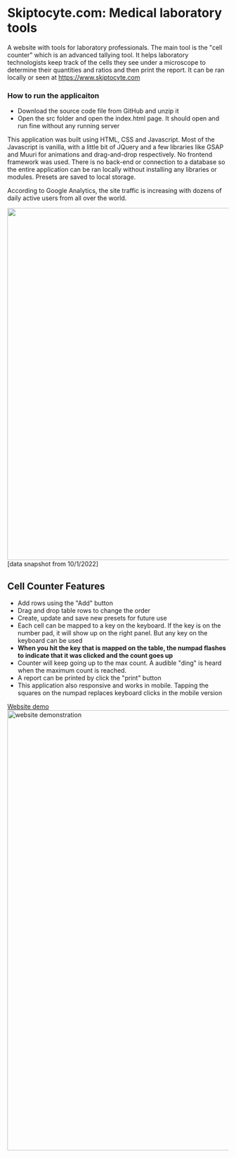 # Skiptocyte.com: Medical laboratory tools
A website with tools for laboratory professionals. The main tool is the "cell counter" which is an advanced tallying tool. It helps laboratory technologists keep track of the cells they see under a microscope to determine their quantities and ratios and then print the report. It can be ran locally or seen at https://www.skiptocyte.com

### How to run the applicaiton

 * Download the source code file from GitHub and unzip it
 * Open the src folder and open the index.html page. It should open and run fine without any running server

This application was built using HTML, CSS and Javascript. Most of the Javascript is vanilla, with a little bit of JQuery and a few libraries like GSAP and Muuri for animations and drag-and-drop respectively. No frontend framework was used. There is no back-end or connection to a database so the entire application can be ran locally without installing any libraries or modules. Presets are saved to local storage.

According to Google Analytics, the site traffic is increasing with dozens of daily active users from all over the world.

<img src="https://github-media.s3.amazonaws.com/Screenshot+2022-10-01+190217.png" width="800" />
<br>
[data snapshot from 10/1/2022]


## Cell Counter Features
* Add rows using the "Add" button
* Drag and drop table rows to change the order
* Create, update and save new presets for future use
* Each cell can be mapped to a key on the keyboard. If the key is on the number pad, it will show up on the right panel. But any key on the keyboard can be used
* <b> When you hit the key that is mapped on the table, the numpad flashes to indicate that it was clicked and the count goes up</b>
* Counter will keep going up to the max count. A audible "ding" is heard when the maximum count is reached.
* A report can be printed by click the "print" button
* This application also responsive and works in mobile. Tapping the squares on the numpad replaces keyboard clicks in the mobile version


[Website demo](https://github-media.s3.amazonaws.com/skiptocyte(1).gif)
<img alt="website demonstration" src="https://github-media.s3.amazonaws.com/skiptocyte(1).gif" width="1000" />
